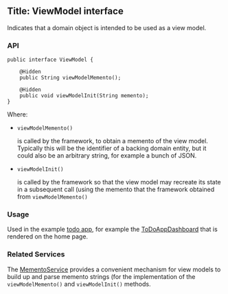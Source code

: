Title: ViewModel interface
----------

Indicates that a domain object is intended to be used as a view model.

### API

    public interface ViewModel {
    
        @Hidden
        public String viewModelMemento();
        
        @Hidden
        public void viewModelInit(String memento);
    }

Where:

* `viewModelMemento()`

   is called by the framework, to obtain a memento of the view model.  Typically this will be the identifier of a backing domain entity, but it could also be an arbitrary string, for example a bunch of JSON.

* `viewModelInit()`

   is called by the framework so that the view model may recreate its state in a subsequent call (using the memento that the framework obtained from `viewModelMemento()`

### Usage

Used in the example [todo app](https://github.com/apache/isis/tree/quickstart_wicket_restful_jdo-archetype-1.3.1-RC1/example/application/quickstart_wicket_restful_jdo/dom/src/main/java/app), for example the [ToDoAppDashboard](https://github.com/apache/isis/blob/quickstart_wicket_restful_jdo-archetype-1.3.1-RC1/example/application/quickstart_wicket_restful_jdo/dom/src/main/java/app/ToDoAppDashboard.java) that is rendered on the home page.


### Related Services

The [MementoService](../../core/services/memento-service.html) provides a convenient mechanism for view models to build up and parse memento strings (for the implementation of the `viewModelMemento()` and `viewModelInit()` methods.
 